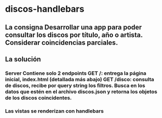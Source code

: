 # discos-handlebars
## La consigna  Desarrollar una app para poder consultar los discos por título, año o artista. Considerar coincidencias parciales.  
## La solución  
### Server  Contiene solo 2 endpoints  GET /: entrega la página inicial, index.html (detallada más abajo)  GET /disco: consulta de discos, recibe por query string los filtros. Busca en los datos que estén en el archivo discos.json y retorna los objetos de los discos coincidentes. 
### Las vistas se renderizan con handlebars
